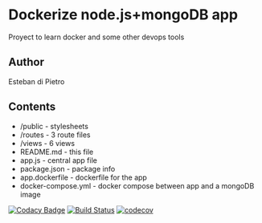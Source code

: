 # Dockerize node.js+mongoDB app

Proyect to learn docker and some other devops tools

## Author
Esteban di Pietro 

## Contents

* /public - stylesheets
* /routes - 3 route files 
* /views - 6 views
* README.md - this file
* app.js - central app file
* package.json - package info 
* app.dockerfile - dockerfile for the app
* docker-compose.yml - docker compose between app and a mongoDB image

[![Codacy Badge](https://api.codacy.com/project/badge/Grade/5e48baa9d67a47d887f1ae59b5baf6a2)](https://app.codacy.com/app/dipi46/devOps?utm_source=github.com&utm_medium=referral&utm_content=dipi46/devOps&utm_campaign=Badge_Grade_Dashboard)
[![Build Status](https://travis-ci.org/dipi46/devOps.svg?branch=master)](https://travis-ci.org/dipi46/devOps)
[![codecov](https://codecov.io/gh/dipi46/devOps/branch/master/graph/badge.svg)](https://codecov.io/gh/dipi46/devOps)

